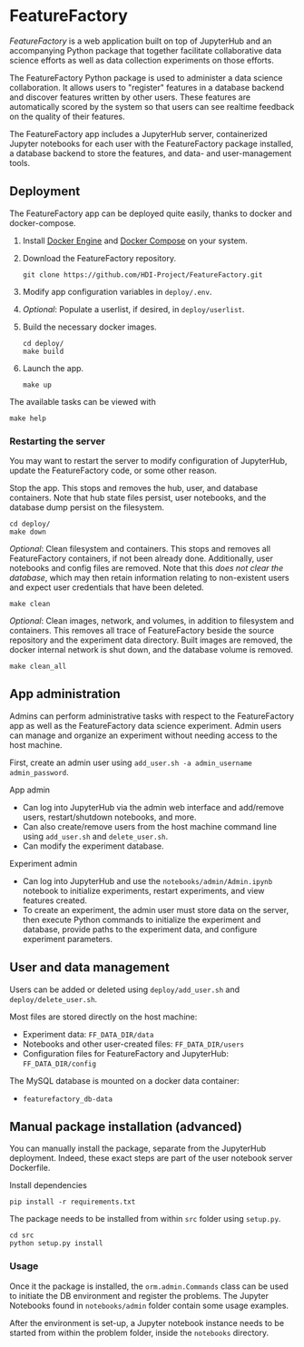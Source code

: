 # FeatureFactory

*FeatureFactory* is a web application built on top of JupyterHub and an accompanying Python
package that together facilitate collaborative data science efforts as well as data collection
experiments on those efforts.

The FeatureFactory Python package is used to administer a data science collaboration. It
allows users to "register" features in a database backend and discover features written by
other users. These features are automatically scored by the system so that users can see
realtime feedback on the quality of their features.

The FeatureFactory app includes a JupyterHub server, containerized Jupyter notebooks for
each user with the FeatureFactory package installed, a database backend to store the
features, and data- and user-management tools.

## Deployment

The FeatureFactory app can be deployed quite easily, thanks to docker and docker-compose.

1. Install [Docker Engine](https://docs.docker.com/engine/installation/) and [Docker Compose](https://docs.docker.com/compose/install/) on your system.

2. Download the FeatureFactory repository.
    ```
    git clone https://github.com/HDI-Project/FeatureFactory.git
    ```

3. Modify app configuration variables in `deploy/.env`.

4. *Optional*: Populate a userlist, if desired, in `deploy/userlist`.

5. Build the necessary docker images.
    ```
    cd deploy/
    make build
    ```

6. Launch the app.
    ```
    make up
    ```

The available tasks can be viewed with
```
make help
```

### Restarting the server

You may want to restart the server to modify configuration of JupyterHub, update the
FeatureFactory code, or some other reason.

Stop the app. This stops and removes the hub, user, and database containers. Note that hub
state files persist, user notebooks, and the database dump persist on the filesystem.
```
cd deploy/
make down
```

*Optional*: Clean filesystem and containers. This stops and removes all FeatureFactory
containers, if not been already done. Additionally, user notebooks and config files are
removed. Note that this *does not clear the database*, which may then retain information
relating to non-existent users and expect user credentials that have been deleted.
```
make clean
```

*Optional*: Clean images, network, and volumes, in addition to filesystem and containers.
This removes all trace of FeatureFactory beside the source repository and the experiment
data directory. Built images are removed, the docker internal network is shut down, and the
database volume is removed.
```
make clean_all
```

## App administration

Admins can perform administrative tasks with respect to the FeatureFactory app as well as
the FeatureFactory data science experiment. Admin users can manage and organize an
experiment without needing access to the host machine.

First, create an admin user using `add_user.sh -a admin_username admin_password`.

App admin
- Can log into JupyterHub via the admin web interface and add/remove users, restart/shutdown
    notebooks, and more.
- Can also create/remove users from the host machine command line using `add_user.sh` and
    `delete_user.sh`.
- Can modify the experiment database.

Experiment admin
- Can log into JupyterHub and use the `notebooks/admin/Admin.ipynb` notebook to initialize
    experiments, restart experiments, and view features created.
- To create an experiment, the admin user must store data on the server, then execute
    Python commands to initialize the experiment and database, provide paths to the
    experiment data, and configure experiment parameters.

## User and data management

Users can be added or deleted using `deploy/add_user.sh` and `deploy/delete_user.sh`.

Most files are stored directly on the host machine:
- Experiment data: `FF_DATA_DIR/data`
- Notebooks and other user-created files: `FF_DATA_DIR/users`
- Configuration files for FeatureFactory and JupyterHub: `FF_DATA_DIR/config`

The MySQL database is mounted on a docker data container:
- `featurefactory_db-data`

## Manual package installation (advanced)

You can manually install the package, separate from the JupyterHub deployment. Indeed, these
exact steps are part of the user notebook server Dockerfile.

Install dependencies
```
pip install -r requirements.txt
```

The package needs to be installed from within `src` folder using `setup.py`.

```
cd src
python setup.py install
```

### Usage

Once it the package is installed, the `orm.admin.Commands` class can be used to initiate
the DB environment and register the problems.
The Jupyter Notebooks found in `notebooks/admin` folder contain some usage examples.

After the environment is set-up, a Jupyter notebook instance needs to be started from within
the problem folder, inside the `notebooks` directory.
